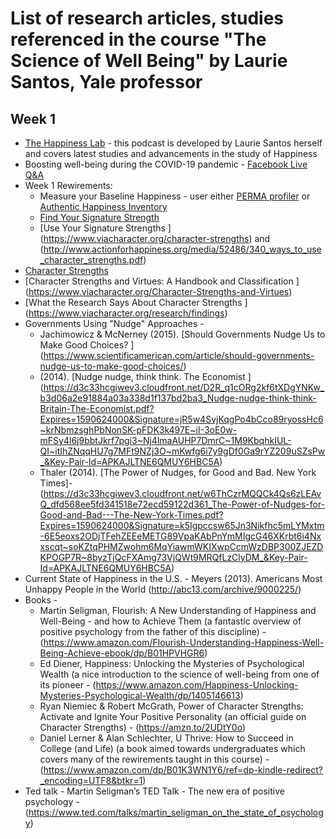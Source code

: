 # List of research articles, studies referenced in the course "The Science of Well Being" by Laurie Santos, Yale professor
## Week 1
* [The Happiness Lab](http://podcasts.pushkin.fm/happiness-lab?sid=coursera-intro) - this podcast is developed by Laurie Santos herself and covers latest studies and advancements in the study of Happiness
* Boosting well-being during the COVID-19 pandemic - [Facebook Live Q&A](https://www.facebook.com/Coursera/videos/642782703167460/UzpfSTMzMDcxNzg3NDI1MDY0NDpWSzo2NTQ0NTM1Mjg3MDM5MTA/)
* Week 1 Rewirements: 
    * Measure your Baseline Happiness - user either [PERMA profiler](https://yalesurvey.ca1.qualtrics.com/jfe/form/SV_dmWAB2LoFzOk25n?user_id=97190dd845f329e6044f56020ed45ce7db329e0f) or [Authentic Happiness Inventory](https://yalesurvey.ca1.qualtrics.com/jfe/form/SV_3sHNmRsXIeYAZCJ?user_id=97190dd845f329e6044f56020ed45ce7db329e0f)
    * [Find Your Signature Strength](https://www.viacharacter.org/survey/account/register)
    * [Use Your Signature Strengths ] (https://www.viacharacter.org/character-strengths) and (http://www.actionforhappiness.org/media/52486/340_ways_to_use_character_strengths.pdf)
* [Character Strengths](https://www.viacharacter.org/character-strengths)
* [Character Strengths and Virtues: A Handbook and Classification ] (https://www.viacharacter.org/Character-Strengths-and-Virtues)
* [What the Research Says About Character Strengths ] (https://www.viacharacter.org/research/findings)
* Governments Using "Nudge" Approaches - 
    * Jachimowicz & McNerney (2015). [Should Governments Nudge Us to Make Good Choices? ] (https://www.scientificamerican.com/article/should-governments-nudge-us-to-make-good-choices/)
    * (2014). [Nudge nudge, think think. The Economist ] (https://d3c33hcgiwev3.cloudfront.net/D2R_q1cORg2kf6tXDgYNKw_b3d06a2e91884a03a338d1f137bd2ba3_Nudge-nudge-think-think-Britain-The-Economist.pdf?Expires=1590624000&Signature=jR5w4SvjKqgPo4bCco89ryossHc6~krNbmzsghPbNonSK-pFDK3k497E~iI-3oE0w-mFSy4l6j9bbtJkrf7pgi3~Nj4lmaAUHP7DmrC~1M9KbqhkIUL-QI~itIhZNqqHU7g7MFt9NZj3O~mKwfg6i7y9gDf0Ga9rYZ209uSZsPw_&Key-Pair-Id=APKAJLTNE6QMUY6HBC5A)
    * Thaler (2014). [The Power of Nudges, for Good and Bad. New York Times]- (https://d3c33hcgiwev3.cloudfront.net/w6ThCzrMQQCk4Qs6zLEAvQ_dfd568ee5fd341518e72ecd59122d361_The-Power-of-Nudges-for-Good-and-Bad---The-New-York-Times.pdf?Expires=1590624000&Signature=k5Igpccsw65Jn3Nikfhc5mLYMxtm-6E5eoxs2ODjTFehZEEeMETG89VpaKAbPnYmMIgcG46XKrbt6i4Nxxscqt~soKZtqPHMZwohm6MqYiawmWKIXwpCcmWzDBP300ZJEZDKPOGP7R~8byzTjQcFXAmg73VjQWt9MRQfLzClyDM_&Key-Pair-Id=APKAJLTNE6QMUY6HBC5A)
* Current State of Happiness in the U.S. - Meyers (2013). Americans Most Unhappy People in the World (http://abc13.com/archive/9000225/)
* Books - 
    * Martin Seligman, Flourish: A New Understanding of Happiness and Well-Being - and how to Achieve Them (a fantastic overview of positive psychology from the father of this discipline) - (https://www.amazon.com/Flourish-Understanding-Happiness-Well-Being-Achieve-ebook/dp/B01HPVHGR6)
    * Ed Diener, Happiness: Unlocking the Mysteries of Psychological Wealth (a nice introduction to the science of well-being from one of its pioneer - (https://www.amazon.com/Happiness-Unlocking-Mysteries-Psychological-Wealth/dp/1405146613)
    * Ryan Niemiec & Robert McGrath, Power of Character Strengths: Activate and Ignite Your Positive Personality (an official guide on Character Strengths) - (https://amzn.to/2UDtY0o)
    * Daniel Lerner & Alan Schlechter, U Thrive: How to Succeed in College (and Life) (a book aimed towards undergraduates which covers many of the rewirements taught in this course) - (https://www.amazon.com/dp/B01K3WN1Y6/ref=dp-kindle-redirect?_encoding=UTF8&btkr=1)
* Ted talk - Martin Seligman’s TED Talk - The new era of positive psychology - (https://www.ted.com/talks/martin_seligman_on_the_state_of_psychology)
